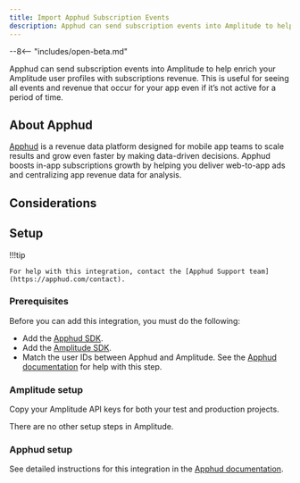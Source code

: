 ```yaml
---
title: Import Apphud Subscription Events
description: Apphud can send subscription events into Amplitude to help enrich your Amplitude user profiles with subscriptions revenue.
---
```


--8<-- "includes/open-beta.md"

Apphud can send subscription events into Amplitude to help enrich your Amplitude user profiles with subscriptions revenue. This is useful for seeing all events and revenue that occur for your app even if it’s not active for a period of time. 

## About Apphud

[Apphud](https://apphud.com/) is a revenue data platform designed for mobile app teams to scale results and grow even faster by making data-driven decisions. Apphud boosts in-app subscriptions growth by helping you deliver web-to-app ads and centralizing app revenue data for analysis.

## Considerations

## Setup

!!!tip

    For help with this integration, contact the [Apphud Support team](https://apphud.com/contact).

### Prerequisites

Before you can add this integration, you must do the following: 

- Add the [Apphud SDK](https://docs.apphud.com/getting-started/sdk-integration#configure-apphud-sdk).
- Add the [Amplitude SDK](/data/sources/#sdks).
- Match the user IDs between Apphud and Amplitude. See the [Apphud documentation](https://docs.apphud.com/integrations/analytics/amplitude#match-user-ids) for help with this step. 

### Amplitude setup

Copy your Amplitude API keys for both your test and production projects.

There are no other setup steps in Amplitude. 

### Apphud setup

See detailed instructions for this integration in the [Apphud documentation](https://docs.apphud.com/integrations/analytics/amplitude).